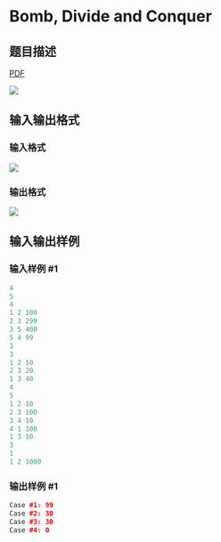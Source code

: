 # Bomb, Divide and Conquer

## 题目描述

[problemUrl]: https://uva.onlinejudge.org/index.php?option=com_onlinejudge&Itemid=8&category=21&page=show_problem&problem=1930

[PDF](https://uva.onlinejudge.org/external/109/p10989.pdf)

![](https://cdn.luogu.com.cn/upload/vjudge_pic/UVA10989/417f9ee6da8592dc14f42c84e545ee72beea1fca.png)

## 输入输出格式

### 输入格式

![](https://cdn.luogu.com.cn/upload/vjudge_pic/UVA10989/4a59eb88c366bb22b108819ac3a476228225cb34.png)

### 输出格式

![](https://cdn.luogu.com.cn/upload/vjudge_pic/UVA10989/d4c6f5e67049659695a92ed35df6612b1c8d92d3.png)

## 输入输出样例

### 输入样例 #1

```cpp
4
5
4
1 2 100
2 3 299
3 5 400
5 4 99
3
3
1 2 10
2 3 20
1 3 40
4
5
1 2 10
2 3 100
3 4 10
4 1 100
1 3 10
3
1
1 2 1000
```


### 输出样例 #1

```cpp
Case #1: 99
Case #2: 30
Case #3: 30
Case #4: 0
```


